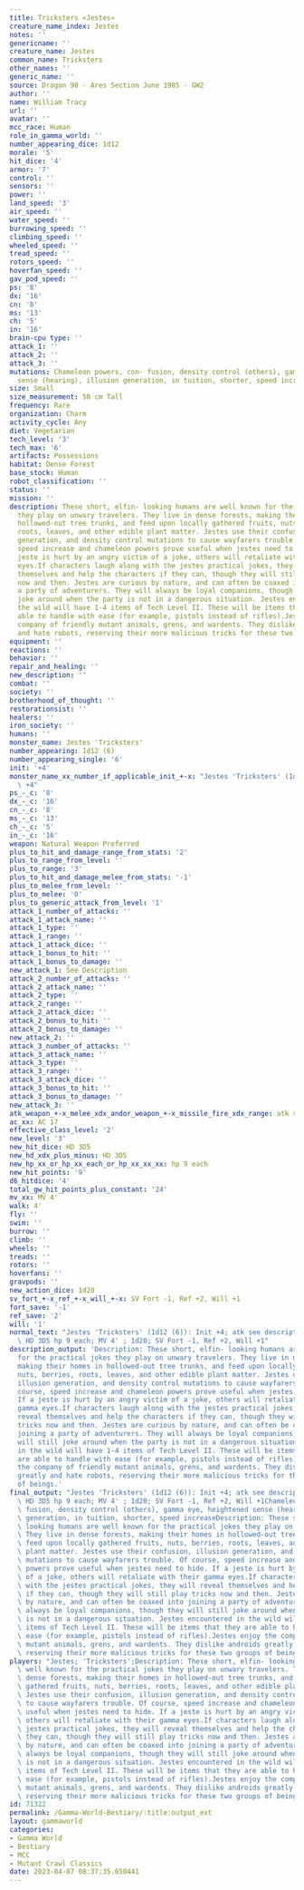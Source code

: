 ```yaml
---
title: Tricksters «Jestes»
creature_name_index: Jestes
notes: ''
genericname: ''
creature_name: Jestes
common_name: Tricksters
other_names: ''
generic_name: ''
source: Dragon 98 - Ares Section June 1985 - GW2
author: ''
name: William Tracy
url: ''
avatar: ''
mcc_race: Human
role_in_gamma_world: ''
number_appearing_dice: 1d12
morale: '5'
hit_dice: '4'
armor: '7'
control: ''
sensors: ''
power: ''
land_speed: '3'
air_speed: ''
water_speed: ''
burrowing_speed: ''
climbing_speed: ''
wheeled_speed: ''
tread_speed: ''
rotors_speed: ''
hoverfan_speed: ''
gav_pod_speed: ''
ps: '8'
dx: '16'
cn: '8'
ms: '13'
ch: '5'
in: '16'
brain-cpu type: ''
attack_1: ''
attack_2: ''
attack_3: ''
mutations: Chameleon powers, con- fusion, density control (others), gamma eye, heightened
  sense (hearing), illusion generation, in tuition, shorter, speed increase
size: Small
size_measurement: 50 cm Tall
frequency: Rare
organization: Charm
activity_cycle: Any
diet: Vegetarian
tech_level: '3'
tech_max: '6'
artifacts: Possessions
habitat: Dense Forest
base_stock: Human
robot_classification: ''
status: ''
mission: ''
description: These short, elfin- looking humans are well known for the practical jokes
  they play on unwary travelers. They live in dense forests, making their homes in
  hollowed-out tree trunks, and feed upon locally gathered fruits, nuts, berries,
  roots, leaves, and other edible plant matter. Jestes use their confusion, illusion
  generation, and density control mutations to cause wayfarers trouble. Of course,
  speed increase and chameleon powers prove useful when jestes need to hide. If a
  jeste is hurt by an angry victim of a joke, others will retaliate with their gamma
  eyes.If characters laugh along with the jestes practical jokes, they will reveal
  themselves and help the characters if they can, though they will still play tricks
  now and then. Jestes are curious by nature, and can often be coaxed into joining
  a party of adventurers. They will always be loyal companions, though they will still
  joke around when the party is not in a dangerous situation. Jestes encountered in
  the wild will have 1-4 items of Tech Level II. These will be items that they are
  able to handle with ease (for example, pistols instead of rifles).Jestes enjoy the
  company of friendly mutant animals, grens, and wardents. They dislike androids greatly
  and hate robots, reserving their more malicious tricks for these two groups of beings.
equipment: ''
reactions: ''
behavior: ''
repair_and_healing: ''
new_description: ''
combat: ''
society: ''
brotherhood_of_thought: ''
restorationsist: ''
healers: ''
iron_society: ''
humans: ''
monster_name: Jestes 'Tricksters'
number_appearing: 1d12 (6)
number_appearing_single: '6'
init: '+4'
monster_name_xx_number_if_applicable_init_+-x: "Jestes 'Tricksters' (1d12 (6)): Init\
  \ +4"
ps_-_c: '8'
dx_-_c: '16'
cn_-_c: '8'
ms_-_c: '13'
ch_-_c: '5'
in_-_c: '16'
weapon: Natural Weapon Preferred
plus_to_hit_and_damage_range_from_stats: '2'
plus_to_range_from_level: ''
plus_to_range: '3'
plus_to_hit_and_damage_melee_from_stats: '-1'
plus_to_melee_from_level: ''
plus_to_melee: '0'
plus_to_generic_attack_from_level: '1'
attack_1_number_of_attacks: ''
attack_1_attack_name: ''
attack_1_type: ''
attack_1_range: ''
attack_1_attack_dice: ''
attack_1_bonus_to_hit: ''
attack_1_bonus_to_damage: ''
new_attack_1: See Description
attack_2_number_of_attacks: ''
attack_2_attack_name: ''
attack_2_type: ''
attack_2_range: ''
attack_2_attack_dice: ''
attack_2_bonus_to_hit: ''
attack_2_bonus_to_damage: ''
new_attack_2: ''
attack_3_number_of_attacks: ''
attack_3_attack_name: ''
attack_3_type: ''
attack_3_range: ''
attack_3_attack_dice: ''
attack_3_bonus_to_hit: ''
attack_3_bonus_to_damage: ''
new_attack_3: ''
atk_weapon_+-x_melee_xdx_andor_weapon_+-x_missile_fire_xdx_range: atk see description
ac_xx: AC 17
effective_class_level: '2'
new_level: '3'
new_hit_dice: HD 3D5
new_hd_xdx_plus_minus: HD 3D5
new_hp_xx_or_hp_xx_each_or_hp_xx_xx_xx: hp 9 each
new_hit_points: '9'
d6_hitdice: '4'
total_gw_hit_points_plus_constant: '24'
mv_xx: MV 4'
walk: 4'
fly: ''
swim: ''
burrow: ''
climb: ''
wheels: ''
treads: ''
rotors: ''
hoverfans: ''
gravpods: ''
new_action_dice: 1d20
sv_fort_+-x_ref_+-x_will_+-x: SV Fort -1, Ref +2, Will +1
fort_save: '-1'
ref_save: '2'
will: '1'
normal_text: "Jestes 'Tricksters' (1d12 (6)): Init +4; atk see description; AC 17;\
  \ HD 3D5 hp 9 each; MV 4' ; 1d20; SV Fort -1, Ref +2, Will +1"
description_output: 'Description: These short, elfin- looking humans are well known
  for the practical jokes they play on unwary travelers. They live in dense forests,
  making their homes in hollowed-out tree trunks, and feed upon locally gathered fruits,
  nuts, berries, roots, leaves, and other edible plant matter. Jestes use their confusion,
  illusion generation, and density control mutations to cause wayfarers trouble. Of
  course, speed increase and chameleon powers prove useful when jestes need to hide.
  If a jeste is hurt by an angry victim of a joke, others will retaliate with their
  gamma eyes.If characters laugh along with the jestes practical jokes, they will
  reveal themselves and help the characters if they can, though they will still play
  tricks now and then. Jestes are curious by nature, and can often be coaxed into
  joining a party of adventurers. They will always be loyal companions, though they
  will still joke around when the party is not in a dangerous situation. Jestes encountered
  in the wild will have 1-4 items of Tech Level II. These will be items that they
  are able to handle with ease (for example, pistols instead of rifles).Jestes enjoy
  the company of friendly mutant animals, grens, and wardents. They dislike androids
  greatly and hate robots, reserving their more malicious tricks for these two groups
  of beings.'
final_output: "Jestes 'Tricksters' (1d12 (6)): Init +4; atk see description; AC 17;\
  \ HD 3D5 hp 9 each; MV 4' ; 1d20; SV Fort -1, Ref +2, Will +1Chameleon powers, con-\
  \ fusion, density control (others), gamma eye, heightened sense (hearing), illusion\
  \ generation, in tuition, shorter, speed increaseDescription: These short, elfin-\
  \ looking humans are well known for the practical jokes they play on unwary travelers.\
  \ They live in dense forests, making their homes in hollowed-out tree trunks, and\
  \ feed upon locally gathered fruits, nuts, berries, roots, leaves, and other edible\
  \ plant matter. Jestes use their confusion, illusion generation, and density control\
  \ mutations to cause wayfarers trouble. Of course, speed increase and chameleon\
  \ powers prove useful when jestes need to hide. If a jeste is hurt by an angry victim\
  \ of a joke, others will retaliate with their gamma eyes.If characters laugh along\
  \ with the jestes practical jokes, they will reveal themselves and help the characters\
  \ if they can, though they will still play tricks now and then. Jestes are curious\
  \ by nature, and can often be coaxed into joining a party of adventurers. They will\
  \ always be loyal companions, though they will still joke around when the party\
  \ is not in a dangerous situation. Jestes encountered in the wild will have 1-4\
  \ items of Tech Level II. These will be items that they are able to handle with\
  \ ease (for example, pistols instead of rifles).Jestes enjoy the company of friendly\
  \ mutant animals, grens, and wardents. They dislike androids greatly and hate robots,\
  \ reserving their more malicious tricks for these two groups of beings."
players: "Jestes; 'Tricksters';Description: These short, elfin- looking humans are\
  \ well known for the practical jokes they play on unwary travelers. They live in\
  \ dense forests, making their homes in hollowed-out tree trunks, and feed upon locally\
  \ gathered fruits, nuts, berries, roots, leaves, and other edible plant matter.\
  \ Jestes use their confusion, illusion generation, and density control mutations\
  \ to cause wayfarers trouble. Of course, speed increase and chameleon powers prove\
  \ useful when jestes need to hide. If a jeste is hurt by an angry victim of a joke,\
  \ others will retaliate with their gamma eyes.If characters laugh along with the\
  \ jestes practical jokes, they will reveal themselves and help the characters if\
  \ they can, though they will still play tricks now and then. Jestes are curious\
  \ by nature, and can often be coaxed into joining a party of adventurers. They will\
  \ always be loyal companions, though they will still joke around when the party\
  \ is not in a dangerous situation. Jestes encountered in the wild will have 1-4\
  \ items of Tech Level II. These will be items that they are able to handle with\
  \ ease (for example, pistols instead of rifles).Jestes enjoy the company of friendly\
  \ mutant animals, grens, and wardents. They dislike androids greatly and hate robots,\
  \ reserving their more malicious tricks for these two groups of beings.|"
id: 71322
permalink: /Gamma-World-Bestiary/:title:output_ext
layout: gammaworld
categories:
- Gamma World
- Bestiary
- MCC
- Mutant Crawl Classics
date: 2023-04-07 08:37:35.650441
---
```

